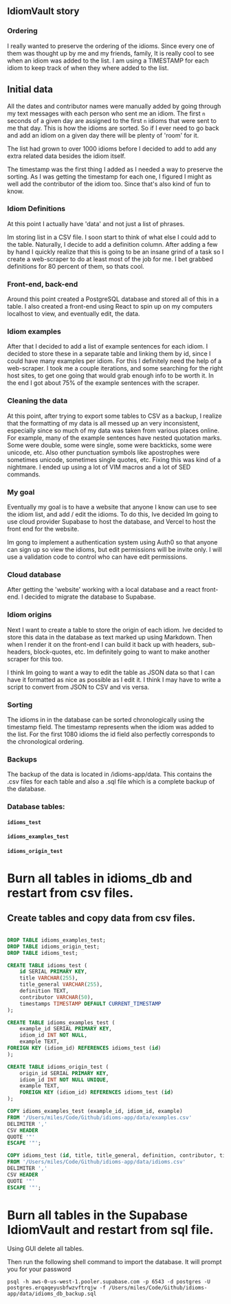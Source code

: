 ## IdiomVault story

### Ordering

I really wanted to preserve the ordering of the idioms. Since every one of them was thought up by me and my friends, family, It is really cool to see when an idiom was added to the list. I am using a TIMESTAMP for each idiom to keep track of when they where added to the list.

## Initial data

All the dates and contributor names were manually added by going through my text messages with each person who sent me an idiom. The first `n` seconds of a given day are assigned to the first `n` idioms that were sent to me that day. This is how the idioms are sorted. So if I ever need to go back and add an idiom on a given day there will be plenty of 'room' for it.

The list had grown to over 1000 idioms before I decided to add to add any extra related data besides the idiom itself.

The timestamp was the first thing I added as I needed a way to preserve the sorting. As I was getting the timestamp for each one, I figured I might as well add the contributor of the idiom too. Since that's also kind of fun to know.

### Idiom Definitions

At this point I actually have 'data' and not just a list of phrases.

Im storing list in a CSV file. I soon start to think of what else I could add to the table. Naturally, I decide to add a definition column. After adding a few by hand I quickly realize that this is going to be an insane grind of a task so I create a web-scraper to do at least most of the job for me. I bet grabbed definitions for 80 percent of them, so thats cool.

### Front-end, back-end

Around this point created a PostgreSQL database and stored all of this in a table. I also created a front-end using React to spin up on my computers localhost to view, and eventually edit, the data.

### Idiom examples

After that I decided to add a list of example sentences for each idiom. I decided to store these in a separate table and linking them by id, since I could have many examples per idiom. For this I definitely need the help of a web-scraper. I took me a couple iterations, and some searching for the right host sites, to get one going that would grab enough info to be worth it. In the end I got about 75% of the example sentences with the scraper.

### Cleaning the data

At this point, after trying to export some tables to CSV as a backup, I realize that the formatting of my data is all messed up an very inconsistent, especially since so much of my data was taken from various places online. For example, many of the example sentences have nested quotation marks. Some were double, some were single, some were backticks, some were unicode, etc. Also other punctuation symbols like apostrophes were sometimes unicode, sometimes single quotes, etc. Fixing this was kind of a nightmare. I ended up using a lot of VIM macros and a lot of SED commands.

### My goal

Eventually my goal is to have a website that anyone I know can use to see the idiom list, and add / edit the idioms. To do this, Ive decided Im going to use cloud provider Supabase to host the database, and Vercel to host the front end for the website.

Im gong to implement a authentication system using Auth0 so that anyone can sign up so view the idioms, but edit permissions will be invite only. I will use a validation code to control who can have edit permissions.

### Cloud database

After getting the 'website' working with a local database and a react front-end. I decided to migrate the database to Supabase.

### Idiom origins

Next I want to create a table to store the origin of each idiom. Ive decided to store this data in the database as text marked up using Markdown. Then when I render it on the front-end I can build it back up with headers, sub-headers, block-quotes, etc. Im definitely going to want to make another scraper for this too.

I think Im going to want a way to edit the table as JSON data so that I can have it formatted as nice as possible as I edit it. I think I may have to write a script to convert from JSON to CSV and vis versa.

### Sorting

The idioms in in the database can be sorted chronologically using the timestamp field. The timestamp represents when the idiom was added to the list. For the first 1080 idioms the id field also perfectly corresponds to the chronological ordering.

### Backups

The backup of the data is located in /idioms-app/data. This contains the .csv files for each table and also a .sql file which is a complete backup of the database.

### Database tables:

#### `idioms_test`

#### `idioms_examples_test`

#### `idioms_origin_test`

# Burn all tables in idioms_db and restart from csv files.

## Create tables and copy data from csv files.

```sql

DROP TABLE idioms_examples_test;
DROP TABLE idioms_origin_test;
DROP TABLE idioms_test;

CREATE TABLE idioms_test (
    id SERIAL PRIMARY KEY,
    title VARCHAR(255),
    title_general VARCHAR(255),
    definition TEXT,
    contributor VARCHAR(50),
    timestamps TIMESTAMP DEFAULT CURRENT_TIMESTAMP
);

CREATE TABLE idioms_examples_test (
    example_id SERIAL PRIMARY KEY,
    idiom_id INT NOT NULL,
    example TEXT,
FOREIGN KEY (idiom_id) REFERENCES idioms_test (id)
);

CREATE TABLE idioms_origin_test (
    origin_id SERIAL PRIMARY KEY,
    idiom_id INT NOT NULL UNIQUE,
    example TEXT,
    FOREIGN KEY (idiom_id) REFERENCES idioms_test (id)
);

COPY idioms_examples_test (example_id, idiom_id, example)
FROM '/Users/miles/Code/Github/idioms-app/data/examples.csv'
DELIMITER ','
CSV HEADER
QUOTE '"'
ESCAPE '"';

COPY idioms_test (id, title, title_general, definition, contributor, timestamps)
FROM '/Users/miles/Code/Github/idioms-app/data/idioms.csv'
DELIMITER ','
CSV HEADER
QUOTE '"'
ESCAPE '"';
```

# Burn all tables in the Supabase IdiomVault and restart from sql file.

Using GUI delete all tables.

Then run the following shell command to import the database. It will prompt you for your password

```shell
psql -h aws-0-us-west-1.pooler.supabase.com -p 6543 -d postgres -U postgres.erqaqeyusbfwzvftrqjw -f /Users/miles/Code/Github/idioms-app/data/idioms_db_backup.sql
```
